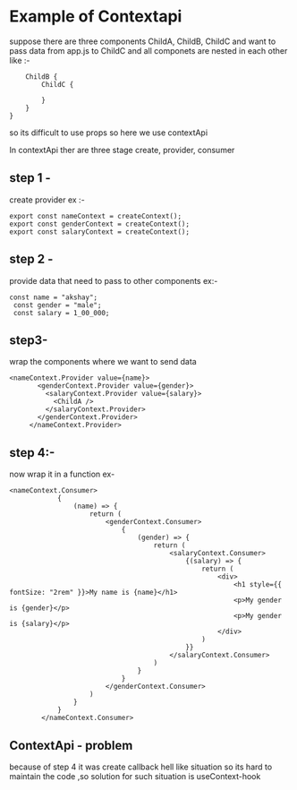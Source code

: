 # Example of Contextapi

suppose there are three components 
ChildA, ChildB, ChildC and want to pass data from app.js to ChildC and all componets are nested in each other like :-

```ChildA {
    ChildB {
        ChildC {

        }
    }
}
 ```
 
 so its difficult to use props so here we use contextApi 

 In contextApi ther are three stage 
 create, provider, consumer

## step 1 -
 create provider 
 ex :- 
 ```
 export const nameContext = createContext();
 export const genderContext = createContext();
export const salaryContext = createContext();
```

## step 2 - 
 provide data that need to pass to other components ex:-

 ``` 
 const name = "akshay";
  const gender = "male";
  const salary = 1_00_000; 
  ```

## step3-
 wrap the components where we want to send data

 ```
 <nameContext.Provider value={name}>
        <genderContext.Provider value={gender}>
          <salaryContext.Provider value={salary}>
            <ChildA />
          </salaryContext.Provider>
        </genderContext.Provider>
      </nameContext.Provider>
```

## step 4:-

now wrap it in a function ex-

```
<nameContext.Consumer>
            {
                (name) => {
                    return (
                        <genderContext.Consumer>
                            {
                                (gender) => {
                                    return (
                                        <salaryContext.Consumer>
                                            {(salary) => {
                                                return (
                                                    <div>
                                                        <h1 style={{ fontSize: "2rem" }}>My name is {name}</h1>
                                                        <p>My gender is {gender}</p>
                                                        <p>My gender is {salary}</p>
                                                    </div>
                                                )
                                            }}
                                        </salaryContext.Consumer>
                                    )
                                }
                            }
                        </genderContext.Consumer>
                    )
                }
            }
        </nameContext.Consumer>
```

## ContextApi - problem 

because of step 4 it was create callback hell like situation so its hard to maintain the code ,so solution for such situation is useContext-hook